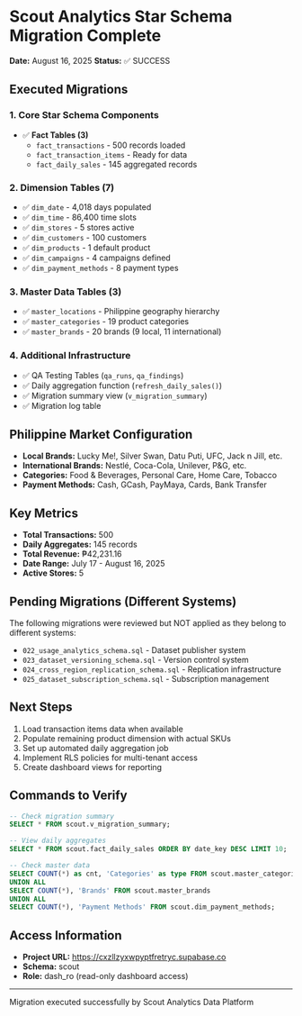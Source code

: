 # Scout Analytics Star Schema Migration Complete
**Date:** August 16, 2025
**Status:** ✅ SUCCESS

## Executed Migrations

### 1. Core Star Schema Components
- ✅ **Fact Tables (3)**
  - `fact_transactions` - 500 records loaded
  - `fact_transaction_items` - Ready for data
  - `fact_daily_sales` - 145 aggregated records

### 2. Dimension Tables (7)
- ✅ `dim_date` - 4,018 days populated
- ✅ `dim_time` - 86,400 time slots 
- ✅ `dim_stores` - 5 stores active
- ✅ `dim_customers` - 100 customers
- ✅ `dim_products` - 1 default product
- ✅ `dim_campaigns` - 4 campaigns defined
- ✅ `dim_payment_methods` - 8 payment types

### 3. Master Data Tables (3)
- ✅ `master_locations` - Philippine geography hierarchy
- ✅ `master_categories` - 19 product categories
- ✅ `master_brands` - 20 brands (9 local, 11 international)

### 4. Additional Infrastructure
- ✅ QA Testing Tables (`qa_runs`, `qa_findings`)
- ✅ Daily aggregation function (`refresh_daily_sales()`)
- ✅ Migration summary view (`v_migration_summary`)
- ✅ Migration log table

## Philippine Market Configuration
- **Local Brands:** Lucky Me!, Silver Swan, Datu Puti, UFC, Jack n Jill, etc.
- **International Brands:** Nestlé, Coca-Cola, Unilever, P&G, etc.
- **Categories:** Food & Beverages, Personal Care, Home Care, Tobacco
- **Payment Methods:** Cash, GCash, PayMaya, Cards, Bank Transfer

## Key Metrics
- **Total Transactions:** 500
- **Daily Aggregates:** 145 records
- **Total Revenue:** ₱42,231.16
- **Date Range:** July 17 - August 16, 2025
- **Active Stores:** 5

## Pending Migrations (Different Systems)
The following migrations were reviewed but NOT applied as they belong to different systems:
- `022_usage_analytics_schema.sql` - Dataset publisher system
- `023_dataset_versioning_schema.sql` - Version control system
- `024_cross_region_replication_schema.sql` - Replication infrastructure
- `025_dataset_subscription_schema.sql` - Subscription management

## Next Steps
1. Load transaction items data when available
2. Populate remaining product dimension with actual SKUs
3. Set up automated daily aggregation job
4. Implement RLS policies for multi-tenant access
5. Create dashboard views for reporting

## Commands to Verify
```sql
-- Check migration summary
SELECT * FROM scout.v_migration_summary;

-- View daily aggregates
SELECT * FROM scout.fact_daily_sales ORDER BY date_key DESC LIMIT 10;

-- Check master data
SELECT COUNT(*) as cnt, 'Categories' as type FROM scout.master_categories
UNION ALL
SELECT COUNT(*), 'Brands' FROM scout.master_brands
UNION ALL  
SELECT COUNT(*), 'Payment Methods' FROM scout.dim_payment_methods;
```

## Access Information
- **Project URL:** https://cxzllzyxwpyptfretryc.supabase.co
- **Schema:** scout
- **Role:** dash_ro (read-only dashboard access)

---
Migration executed successfully by Scout Analytics Data Platform
